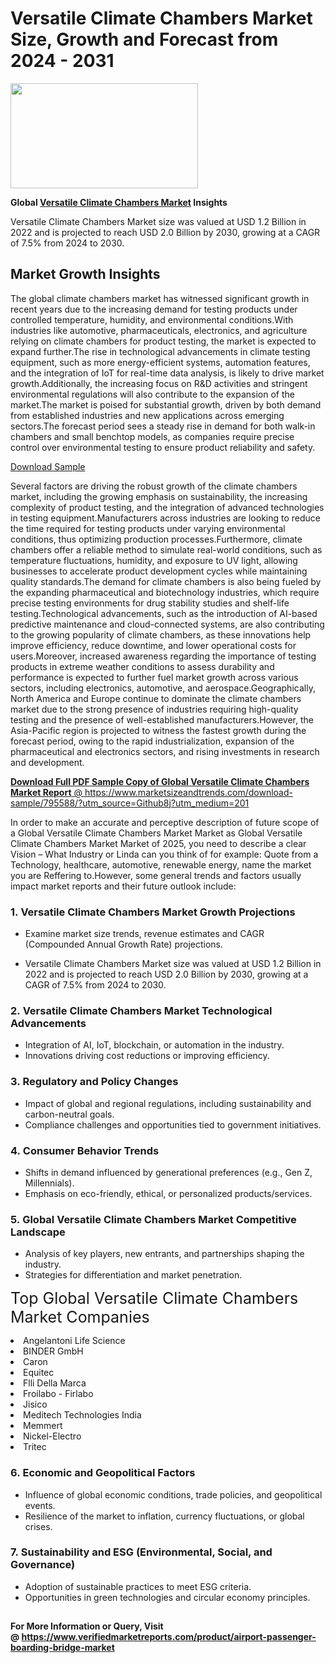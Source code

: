 <H1>Versatile Climate Chambers Market Size, Growth and Forecast from 2024 - 2031</H1><img class="aligncenter size-medium wp-image-584254" src="https://thirdeyenews.in/wp-content/uploads/2024/09/Global-Market-Research-300x168.jpeg" alt="" width="300" height="168" /><p><strong>Global&nbsp;<a href="https://www.marketsizeandtrends.com/download-sample/795588/?utm_source=Github8j?utm_medium=201">Versatile Climate Chambers Market</a> Insights</strong></p><p>Versatile Climate Chambers Market size was valued at USD 1.2 Billion in 2022 and is projected to reach USD 2.0 Billion by 2030, growing at a CAGR of 7.5% from 2024 to 2030.</p><p><h2>Market Growth Insights</h2> <p>The global climate chambers market has witnessed significant growth in recent years due to the increasing demand for testing products under controlled temperature, humidity, and environmental conditions.With industries like automotive, pharmaceuticals, electronics, and agriculture relying on climate chambers for product testing, the market is expected to expand further.The rise in technological advancements in climate testing equipment, such as more energy-efficient systems, automation features, and the integration of IoT for real-time data analysis, is likely to drive market growth.Additionally, the increasing focus on R&D activities and stringent environmental regulations will also contribute to the expansion of the market.The market is poised for substantial growth, driven by both demand from established industries and new applications across emerging sectors.The forecast period sees a steady rise in demand for both walk-in chambers and small benchtop models, as companies require precise control over environmental testing to ensure product reliability and safety.</p> <p><a href="#">Download Sample</a></p> <p>Several factors are driving the robust growth of the climate chambers market, including the growing emphasis on sustainability, the increasing complexity of product testing, and the integration of advanced technologies in testing equipment.Manufacturers across industries are looking to reduce the time required for testing products under varying environmental conditions, thus optimizing production processes.Furthermore, climate chambers offer a reliable method to simulate real-world conditions, such as temperature fluctuations, humidity, and exposure to UV light, allowing businesses to accelerate product development cycles while maintaining quality standards.The demand for climate chambers is also being fueled by the expanding pharmaceutical and biotechnology industries, which require precise testing environments for drug stability studies and shelf-life testing.Technological advancements, such as the introduction of AI-based predictive maintenance and cloud-connected systems, are also contributing to the growing popularity of climate chambers, as these innovations help improve efficiency, reduce downtime, and lower operational costs for users.Moreover, increased awareness regarding the importance of testing products in extreme weather conditions to assess durability and performance is expected to further fuel market growth across various sectors, including electronics, automotive, and aerospace.Geographically, North America and Europe continue to dominate the climate chambers market due to the strong presence of industries requiring high-quality testing and the presence of well-established manufacturers.However, the Asia-Pacific region is projected to witness the fastest growth during the forecast period, owing to the rapid industrialization, expansion of the pharmaceutical and electronics sectors, and rising investments in research and development.<p><a href="#"></p><p><span class=""><strong>Download Full PDF Sample Copy of Global Versatile Climate Chambers Market Report</strong> @ <a href="https://www.marketsizeandtrends.com/download-sample/795588/?utm_source=Github8j?utm_medium=201" target="_blank">https://www.marketsizeandtrends.com/download-sample/795588/?utm_source=Github8j?utm_medium=201</a></span></p><p>In order to make an accurate and perceptive description of future scope of a Global&nbsp;Versatile Climate Chambers Market Market as Global&nbsp;Versatile Climate Chambers Market Market of 2025, you need to describe a clear Vision &ndash; What Industry or Linda can you think of for example: Quote from a Technology, healthcare, automotive, renewable energy, name the market you are Reffering to.However, some general trends and factors usually impact market reports and their future outlook include:</p><h3>1.&nbsp;<strong>Versatile Climate Chambers Market Growth Projections</strong></h3><ul><li>Examine market size trends, revenue estimates and CAGR (Compounded Annual Growth Rate) projections.</li><li><p>Versatile Climate Chambers Market size was valued at USD 1.2 Billion in 2022 and is projected to reach USD 2.0 Billion by 2030, growing at a CAGR of 7.5% from 2024 to 2030.</p></li></ul><h3>2.&nbsp;<strong>Versatile Climate Chambers Market Technological Advancements</strong></h3><ul><li>Integration of AI, IoT, blockchain, or automation in the industry.</li><li>Innovations driving cost reductions or improving efficiency.</li></ul><h3>3.&nbsp;<strong>Regulatory and Policy Changes</strong></h3><ul><li>Impact of global and regional regulations, including sustainability and carbon-neutral goals.</li><li>Compliance challenges and opportunities tied to government initiatives.</li></ul><h3>4.&nbsp;<strong>Consumer Behavior Trends</strong></h3><ul><li>Shifts in demand influenced by generational preferences (e.g., Gen Z, Millennials).</li><li>Emphasis on eco-friendly, ethical, or personalized products/services.</li></ul><h3>5.&nbsp;<strong>Global Versatile Climate Chambers Market Competitive Landscape</strong></h3><ul><li>Analysis of key players, new entrants, and partnerships shaping the industry.</li><li>Strategies for differentiation and market penetration.</li></ul><p data-pm-slice="1 1 []"><span style="color: inherit; font-family: inherit; font-size: 25px;">Top Global Versatile Climate Chambers Market Companies</span></p><div class="" data-test-id=""><p><li>Angelantoni Life Science</li><li> BINDER GmbH</li><li> Caron</li><li> Equitec</li><li> Flli Della Marca</li><li> Froilabo - Firlabo</li><li> Jisico</li><li> Meditech Technologies India</li><li> Memmert</li><li> Nickel-Electro</li><li> Tritec</li></p></div><h3>6.&nbsp;<strong>Economic and Geopolitical Factors</strong></h3><ul><li>Influence of global economic conditions, trade policies, and geopolitical events.</li><li>Resilience of the market to inflation, currency fluctuations, or global crises.</li></ul><h3>7.&nbsp;<strong>Sustainability and ESG (Environmental, Social, and Governance)</strong></h3><ul><li>Adoption of sustainable practices to meet ESG criteria.</li><li>Opportunities in green technologies and circular economy principles.</li></ul><h2><strong style="font-size: 14px;">For More Information or Query, Visit @&nbsp;</strong><a style="background-color: #ffffff; font-size: 14px;" href="https://www.marketsizeandtrends.com/report/versatile-climate-chambers-market/" target="_blank">https://www.verifiedmarketreports.com/product/airport-passenger-boarding-bridge-market</a></h2>